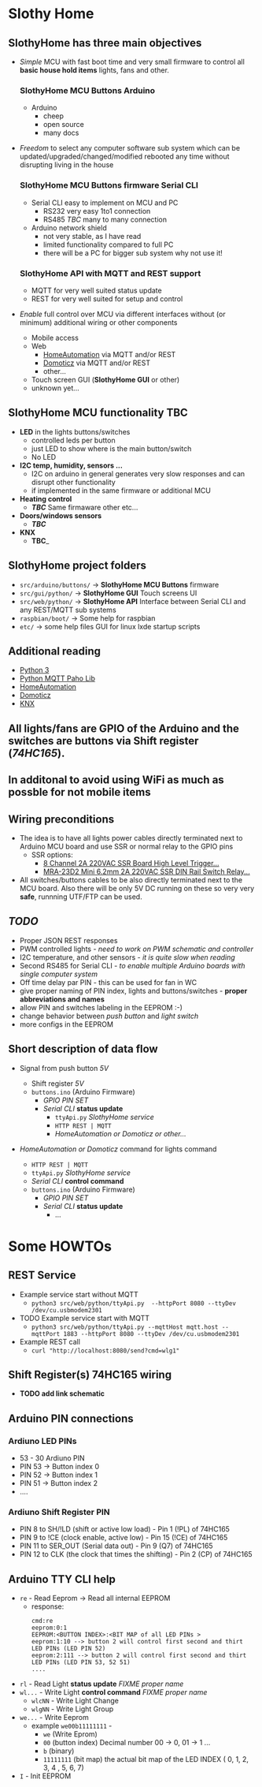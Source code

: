 # **Slothy Home**

## **SlothyHome** has three main objectives
* _Simple_ MCU with fast boot time and very small firmware to control all **basic house hold items** lights, fans and other.
  
  ### __SlothyHome MCU Buttons__ Arduino
    * Arduino 
      * cheep 
      * open source
      * many docs

* _Freedom_ to select any computer software sub system which can be updated/upgraded/changed/modified rebooted any time without disrupting living in the house

  ### __SlothyHome MCU Buttons__ firmware Serial CLI
    * Serial CLI easy to implement on MCU and PC
      * RS232 very easy 1to1 connection
      * RS485 _TBC_ many to many connection
    * Arduino network shield
      * not very stable, as I have read 
      * limited functionality compared to full PC
      * there will be a PC for bigger sub system why not use it!

  ### __SlothyHome API__ with MQTT and REST support 
    * MQTT for very well suited status update
    * REST for very well suited for setup and control  

* _Enable_ full control over MCU via different interfaces without (or minimum) additional wiring or other components
  * Mobile access
  * Web
    * [HomeAutomation](https://www.home-assistant.io) via MQTT and/or REST
    * [Domoticz](http://domoticz.com) via MQTT and/or REST
    * other...
  * Touch screen GUI (__SlothyHome GUI__ or other)
  * unknown yet...

## **SlothyHome MCU** functionality TBC
* **LED** in the lights buttons/switches
  * controlled leds per button
  * just LED to show where is the main button/switch
  * No LED
* **I2C temp, humidity, sensors ...**
  * I2C on arduino in general generates very slow responses and can disrupt other functionality
  * if implemented in the same firmware or additional MCU
* **Heating control**
  * ___TBC___ Same firmaware other etc...
* **Doors/windows sensors**
  * ___TBC___
* **KNX**
  * __TBC___

## **SlothyHome project folders**
* `src/arduino/buttons/` -> __SlothyHome MCU Buttons__ firmware
* `src/gui/python/` -> __SlothyHome GUI__ Touch screens UI
* `src/web/python/` -> __SlothyHome API__ Interface between Serial CLI and any REST/MQTT sub systems 
* `raspbian/boot/` -> Some help for raspbian
* `etc/` -> some help files GUI for linux lxde startup scripts 

## Additional reading
* [Python 3](https://www.python.org/download/releases/3.0/)
* [Python MQTT Paho Lib](https://pypi.org/project/paho-mqtt/)
* [HomeAutomation](https://www.home-assistant.io)
* [Domoticz](http://domoticz.com)
* [KNX](https://my.knx.org)

## All lights/fans are GPIO of the Arduino and the switches are buttons via Shift register (*74HC165*).

## In additonal to avoid using WiFi as much as possble for not mobile items
## Wiring preconditions
* The idea is to have all lights power cables directly terminated next to Arduino MCU board and use SSR or normal relay to the GPIO pins
  * SSR options:
    * [8 Channel 2A 220VAC SSR Board High Level Trigger...](https://www.aliexpress.com/item/32960022800.html?spm=a2g0s.9042311.0.0.c6a34c4dliea0c)
    * [MRA-23D2 Mini 6.2mm 2A 220VAC SSR DIN Rail Switch Relay...](https://www.aliexpress.com/item/32889489536.html?spm=a2g0s.9042311.0.0.27424c4dKvJlVF)
* All switches/buttons cables to be also directly terminated next to the MCU board. Also there will be only 5V DC running on these so very very **safe**, runnning UTF/FTP can be used.

## _TODO_
* Proper JSON REST responses
* PWM controlled lights - *need to work on PWM schematic and controller*
* I2C temperature, and other sensors - *it is quite slow when reading*
* Second RS485 for Serial CLI - *to enable multiple Arduino boards with single computer system*
* Off time delay par PIN - this can be used for fan in WC
* give proper naming of PIN index, lights and buttons/switches - __proper abbreviations and names__
* allow PIN and switches labeling in the EEPROM :-)
* change behavior between _push button_ and _light switch_
* more configs in the EEPROM

## Short description of data flow
* Signal from push button _5V_
  * Shift register _5V_
  * `buttons.ino` (Arduino Firmware)
    * _GPIO PIN SET_
    * _Serial CLI_ **status update** 
      * `ttyApi.py` _SlothyHome service_
      * `HTTP REST | MQTT`
      * _HomeAutomation or Domoticz or other..._

* _HomeAutomation or Domoticz_ command for lights command
  * `HTTP REST | MQTT`
  * `ttyApi.py` _SlothyHome service_
  * _Serial CLI_ **control command** 
  * `buttons.ino` (Arduino Firmware)
    * _GPIO PIN SET_
    * _Serial CLI_ **status update**
      * ... 

# Some HOWTOs

## REST Service
* Example service start without MQTT
  * `python3 src/web/python/ttyApi.py  --httpPort 8080 --ttyDev /dev/cu.usbmodem2301`
* TODO Example service start with MQTT
  * `python3 src/web/python/ttyApi.py --mqttHost mqtt.host --mqttPort 1883 --httpPort 8080 --ttyDev /dev/cu.usbmodem2301`
* Example REST call
  * `curl "http://localhost:8080/send?cmd=wlg1"`


## Shift Register(s) 74HC165 wiring
* __TODO add link schematic__

## Arduino PIN connections

### Ardiuno LED PINs
* 53 - 30 Ardiuno PIN
* PIN 53 -> Button index 0
* PIN 52 -> Button index 1
* PIN 51 -> Button index 2
* ....

### Ardiuno Shift Register PIN
* PIN  8 to SH/!LD (shift or active low load) - Pin 1 (!PL) of 74HC165
* PIN  9 to !CE (clock enable, active low) - Pin 15 (!CE) of 74HC165
* PIN 11 to SER_OUT (Serial data out) - Pin 9 (Q7) of 74HC165
* PIN 12 to CLK (the clock that times the shifting) - Pin 2 (CP) of 74HC165

## Arduino TTY CLI help
* `re` - Read Eeprom -> Read all internal EEPROM
  * response:
    ```
    cmd:re
    eeprom:0:1
    EEPROM:<BUTTON INDEX>:<BIT MAP of all LED PINs >
    eeprom:1:10 --> button 2 will control first second and thirt LED PINs (LED PIN 52)
    eeprom:2:111 --> button 2 will control first second and thirt LED PINs (LED PIN 53, 52 51)
    ....
    ```
* `rl` - Read Light **status update** *FIXME proper name*
* `wl...` - Write Light **control command** *FIXME proper name*
  * `wlcNN` - Write Light Change
  * `wlgNN` - Write Light Group 
* `we...` - Write Eeprom
  * example `we00b11111111` - 
    * `we` (Write Eprom)
    * `00` (button index) Decimal number 00 -> 0, 01 -> 1 ...
    * `b`  (binary)
    * `11111111` (bit map) the actual bit map of the LED INDEX ( 0, 1, 2, 3, 4 , 5, 6, 7)
* `I` - Init EEPROM


